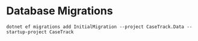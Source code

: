 # Database Migrations
`dotnet ef migrations add InitialMigration --project CaseTrack.Data --startup-project CaseTrack`

